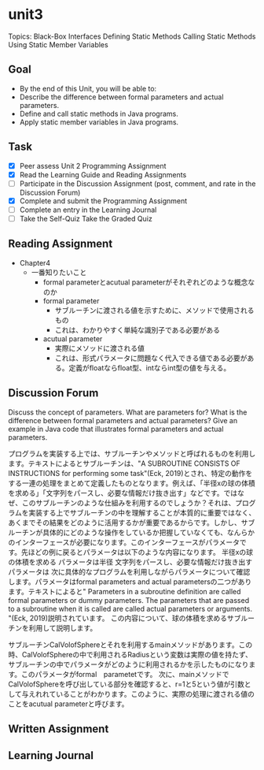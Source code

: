 # unit3

Topics:
  Black-Box Interfaces
  Defining Static Methods
  Calling Static Methods
  Using Static Member Variables

## Goal

- By the end of this Unit, you will be able to:
- Describe the difference between formal parameters and actual parameters.
- Define and call static methods in Java programs.
- Apply static member variables in Java programs.

## Task

- [x] Peer assess Unit 2 Programming Assignment
- [x] Read the Learning Guide and Reading Assignments
- [ ] Participate in the Discussion Assignment (post, comment, and rate in the Discussion Forum)
- [x] Complete and submit the Programming Assignment
- [ ] Complete an entry in the Learning Journal
- [ ] Take the Self-Quiz
Take the Graded Quiz

## Reading Assignment

- Chapter4
  - 一番知りたいこと
    - formal parameterとacutual parameterがそれぞれどのような概念なのか
    - formal parameter
      - サブルーチンに渡される値を示すために、メソッドで使用されるもの
      - これは、わかりやすく単純な識別子である必要がある
    - acutual parameter
      - 実際にメソッドに渡される値
      - これは、形式パラメータに問題なく代入できる値である必要がある。定義がfloatならfloat型、intならint型の値を与える。

## Discussion Forum

Discuss the concept of parameters. What are parameters for? What is the difference between formal parameters and actual parameters? Give an example in Java code that illustrates formal parameters and actual parameters.

プログラムを実装する上では、サブルーチンやメソッドと呼ばれるものを利用します。テキストによるとサブルーチンは、"A SUBROUTINE CONSISTS OF INSTRUCTIONS for performing some task"(Eck, 2019)とされ、特定の動作をする一連の処理をまとめて定義したものとなります。例えば、「半径xの球の体積を求める」「文字列をパースし、必要な情報だけ抜き出す」などです。ではなぜ、このサブルーチンのような仕組みを利用するのでしょうか？それは、プログラムを実装する上でサブルーチンの中を理解することが本質的に重要ではなく、あくまでその結果をどのように活用するかが重要であるからです。しかし、サブルーチンが具体的にどのような操作をしているか把握していなくても、なんらかのインターフェースが必要になります。このインターフェースがパラメータです。先ほどの例に戻るとパラメータは以下のような内容になります。
半径xの球の体積を求める
パラメータは半径
文字列をパースし、必要な情報だけ抜き出す
パラメータは
次に具体的なプログラムを利用しながらパラメータについて確認します。パラメータはformal parameters and actual parametersの二つがあります。テキストによると" Parameters in a subroutine definition are called formal parameters or dummy parameters. The parameters that are passed to a subroutine when it is called are called actual parameters or arguments. "(Eck, 2019)説明されています。
この内容について、球の体積を求めるサブルーチンを利用して説明します。

サブルーチンCalVolofSphereとそれを利用するmainメソッドがあります。この時、CalVolofSphereの中で利用されるRadiusという変数は実際の値を持たず、サブルーチンの中でパラメータがどのように利用されるかを示したものになります。このパラメータがformal　parametetです。
次に、mainメソッドでCalVolofSphereを呼び出している部分を確認すると、r=1と5という値が引数として与えれれていることがわかります。このように、実際の処理に渡される値のことをacutual parameterと呼びます。

## Written Assignment

## Learning Journal
